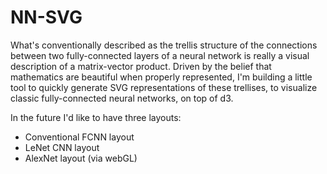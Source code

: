 NN-SVG
======

What's conventionally described as the trellis structure of the connections between two
fully-connected layers of a neural network is really a visual description of a matrix-vector product.
Driven by the belief that mathematics are beautiful when properly represented,
I'm building a little tool to quickly generate SVG representations of these trellises,
to visualize classic fully-connected neural networks, on top of d3.


In the future I'd like to have three layouts:
- Conventional FCNN layout
- LeNet CNN layout
- AlexNet layout (via webGL)


<!-- TODO
	- download svg should eventually work.
	- arrowheads?
	- maybe add arrows pointing into input, out of output
	- color nodes in each layer separately?
	- add bias units option
 	- the entire thing can fold up
 -->
